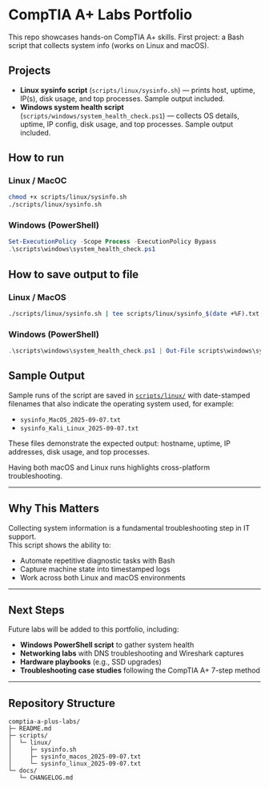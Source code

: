 # CompTIA A+ Labs Portfolio

This repo showcases hands-on CompTIA A+ skills. First project: a Bash script that collects system info (works on Linux and macOS).

## Projects
- **Linux sysinfo script** (`scripts/linux/sysinfo.sh`) — prints host, uptime, IP(s), disk usage, and top processes. Sample output included.
- **Windows system health script** (`scripts/windows/system_health_check.ps1`) — collects OS details, uptime, IP config, disk usage, and top processes. Sample output included.

## How to run

### Linux / MacOC

```bash
chmod +x scripts/linux/sysinfo.sh
./scripts/linux/sysinfo.sh
```

### Windows (PowerShell)

```powershell
Set-ExecutionPolicy -Scope Process -ExecutionPolicy Bypass
.\scripts\windows\system_health_check.ps1
```

## How to save output to file

### Linux / MacOS

```bash
./scripts/linux/sysinfo.sh | tee scripts/linux/sysinfo_$(date +%F).txt
```

### Windows (PowerShell)

```powershell
.\scripts\windows\system_health_check.ps1 | Out-File scripts\windows\system_health_$(Get-Date -Format 'yyyy-MM-dd').txt
```

## Sample Output

Sample runs of the script are saved in [`scripts/linux/`](scripts/linux/) with date-stamped filenames that also indicate the operating system used, for example:

- `sysinfo_MacOS_2025-09-07.txt`
- `sysinfo_Kali_Linux_2025-09-07.txt`

These files demonstrate the expected output: hostname, uptime, IP addresses, disk usage, and top processes.  

Having both macOS and Linux runs highlights cross-platform troubleshooting.

---

## Why This Matters

Collecting system information is a fundamental troubleshooting step in IT support.  
This script shows the ability to:
- Automate repetitive diagnostic tasks with Bash
- Capture machine state into timestamped logs
- Work across both Linux and macOS environments

---

## Next Steps
Future labs will be added to this portfolio, including:
- **Windows PowerShell script** to gather system health
- **Networking labs** with DNS troubleshooting and Wireshark captures
- **Hardware playbooks** (e.g., SSD upgrades)
- **Troubleshooting case studies** following the CompTIA A+ 7-step method

---

## Repository Structure

```text
comptia-a-plus-labs/
├─ README.md
├─ scripts/
│  └─ linux/
│     ├─ sysinfo.sh
│     ├─ sysinfo_macos_2025-09-07.txt
│     └─ sysinfo_linux_2025-09-07.txt
└─ docs/
   └─ CHANGELOG.md